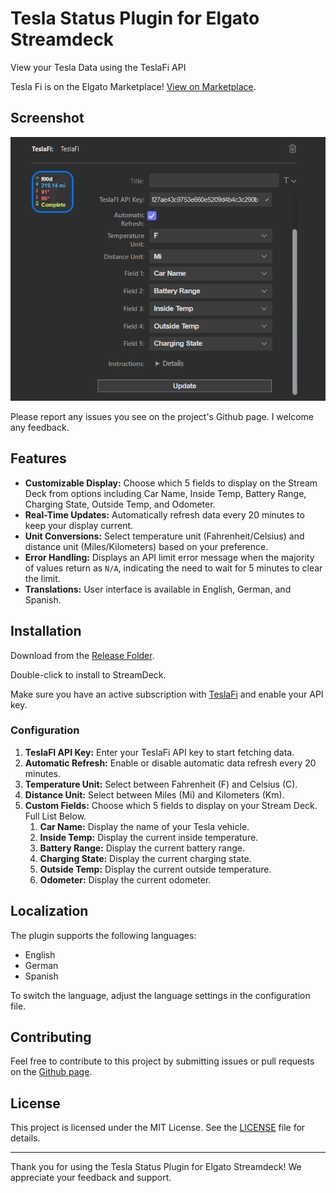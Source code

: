 # Tesla Status Plugin for Elgato Streamdeck

View your Tesla Data using the TeslaFi API

Tesla Fi is on the Elgato Marketplace! [View on Marketplace](https://marketplace.elgato.com/product/teslafi-653b2ad6-741a-4dd9-8788-0a264dcbe65a).

## Screenshot

![screencap.png](doc/screencap.png)

Please report any issues you see on the project's Github page. I welcome any feedback.

## Features

- **Customizable Display:** Choose which 5 fields to display on the Stream Deck from options including Car Name, Inside Temp, Battery Range, Charging State, Outside Temp, and Odometer.
- **Real-Time Updates:** Automatically refresh data every 20 minutes to keep your display current.
- **Unit Conversions:** Select temperature unit (Fahrenheit/Celsius) and distance unit (Miles/Kilometers) based on your preference.
- **Error Handling:** Displays an API limit error message when the majority of values return as `N/A`, indicating the need to wait for 5 minutes to clear the limit.
- **Translations:** User interface is available in English, German, and Spanish.

## Installation

Download from the [Release Folder](Release/com.f00d4tehg0dz.teslafi.streamDeckPlugin).

Double-click to install to StreamDeck.

Make sure you have an active subscription with [TeslaFi](https://teslafi.com) and enable your API key.

### Configuration

1. **TeslaFI API Key:** Enter your TeslaFi API key to start fetching data.
2. **Automatic Refresh:** Enable or disable automatic data refresh every 20 minutes.
3. **Temperature Unit:** Select between Fahrenheit (F) and Celsius (C).
4. **Distance Unit:** Select between Miles (Mi) and Kilometers (Km).
5. **Custom Fields:** Choose which 5 fields to display on your Stream Deck. Full List Below.
   1. **Car Name:** Display the name of your Tesla vehicle.
   2. **Inside Temp:** Display the current inside temperature.
   3. **Battery Range:** Display the current battery range.
   4. **Charging State:** Display the current charging state.
   5. **Outside Temp:** Display the current outside temperature.
   6. **Odometer:** Display the current odometer.

## Localization

The plugin supports the following languages:
- English
- German
- Spanish

To switch the language, adjust the language settings in the configuration file.

## Contributing

Feel free to contribute to this project by submitting issues or pull requests on the [Github page](https://github.com/f00d4tehg0dz/Teslafi-Status-Plugin-for-Eglato-Streamdeck).

## License

This project is licensed under the MIT License. See the [LICENSE](LICENSE) file for details.

---

Thank you for using the Tesla Status Plugin for Elgato Streamdeck! We appreciate your feedback and support.

